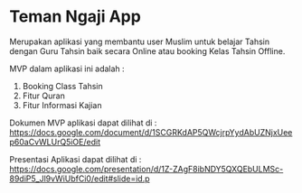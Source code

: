 # Teman Ngaji App

Merupakan aplikasi yang membantu user Muslim untuk belajar Tahsin dengan Guru Tahsin baik secara Online atau booking Kelas Tahsin Offline.

MVP dalam aplikasi ini adalah :

1. Booking Class Tahsin
2. Fitur Quran
3. Fitur Informasi Kajian

Dokumen MVP aplikasi dapat dilihat di : https://docs.google.com/document/d/1SCGRKdAP5QWcjrpYydAbUZNjxUeep60aCvWLUrQ5iOE/edit

Presentasi Aplikasi dapat dilihat di : https://docs.google.com/presentation/d/1Z-ZAgF8ibNDY5QXQEbULMSc-89diP5_Jl9vWiUbfCi0/edit#slide=id.p


